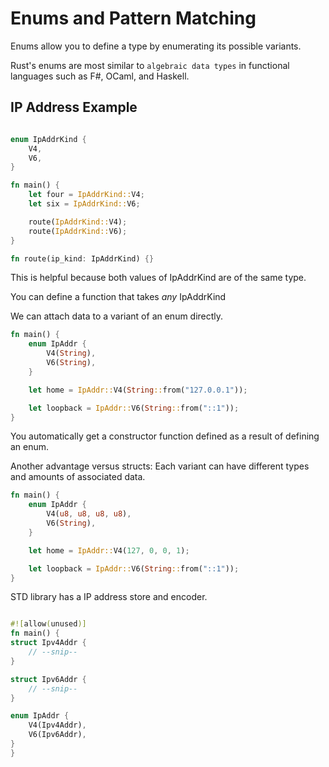 # Enums and Pattern Matching

Enums allow you to define a type by enumerating its possible variants.

Rust's enums are most similar to `algebraic data types` in functional languages such as F#, OCaml, and Haskell.

## IP Address Example


``` rust

enum IpAddrKind {
    V4,
    V6,
}

fn main() {
    let four = IpAddrKind::V4;
    let six = IpAddrKind::V6;

    route(IpAddrKind::V4);
    route(IpAddrKind::V6);
}

fn route(ip_kind: IpAddrKind) {}
```

This is helpful because both values of IpAddrKind are of the same type.

You can define a function that takes *any* IpAddrKind

We can attach data to a variant of an enum directly.


``` rust
fn main() {
    enum IpAddr {
        V4(String),
        V6(String),
    }

    let home = IpAddr::V4(String::from("127.0.0.1"));

    let loopback = IpAddr::V6(String::from("::1"));
}
```

You automatically get a constructor function defined as a result of defining an enum.

Another advantage versus structs: Each variant can have different types and amounts of associated data.

``` rust
fn main() {
    enum IpAddr {
        V4(u8, u8, u8, u8),
        V6(String),
    }

    let home = IpAddr::V4(127, 0, 0, 1);

    let loopback = IpAddr::V6(String::from("::1"));
}
```

STD library has a IP address store and encoder.

``` rust

#![allow(unused)]
fn main() {
struct Ipv4Addr {
    // --snip--
}

struct Ipv6Addr {
    // --snip--
}

enum IpAddr {
    V4(Ipv4Addr),
    V6(Ipv6Addr),
}
}

```

